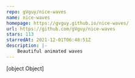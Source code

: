 ```yaml
---
repo: gVguy/nice-waves
name: nice-waves
homepage: https://gvguy.github.io/nice-waves/
url: https://github.com/gVguy/nice-waves
stars: 113
starredAt: 2021-12-01T06:48:51Z
description: |-
    Beautiful animated waves
---
```


[object Object]
